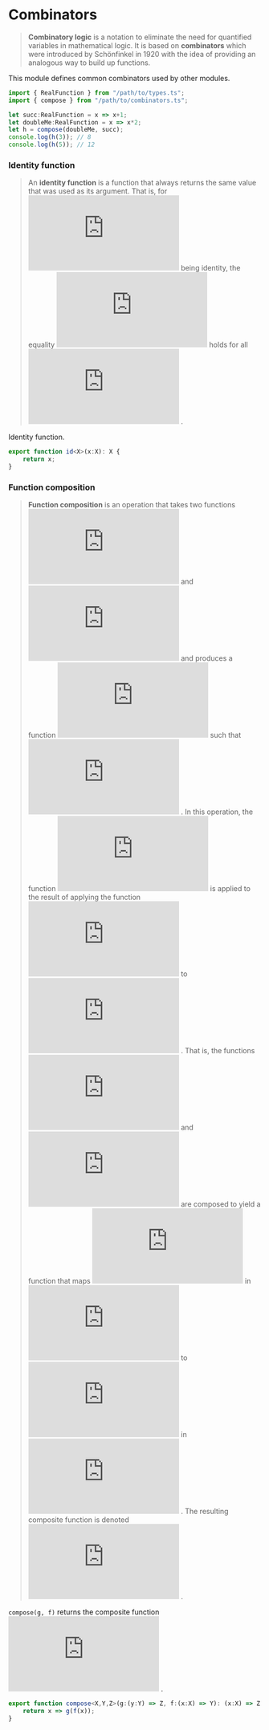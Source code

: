 
# Combinators
> **Combinatory logic** is a notation to eliminate the need for quantified
> variables in mathematical logic. It is based on **combinators** which were
> introduced by Schönfinkel in 1920 with the idea of providing an analogous
> way to build up functions.

This module defines common combinators used by other modules.
```typescript
import { RealFunction } from "/path/to/types.ts";
import { compose } from "/path/to/combinators.ts";

let succ:RealFunction = x => x+1;
let doubleMe:RealFunction = x => x*2;
let h = compose(doubleMe, succ);
console.log(h(3)); // 8
console.log(h(5)); // 12
```

### Identity function
> An **identity function** is a function that always returns the same value
> that was used as its argument. That is, for ![$f$](http://latex.codecogs.com/png.latex?f)  being identity, the equality
> ![$f(x) = x$](http://latex.codecogs.com/png.latex?f(x)%20%3D%20x)  holds for all ![$x$](http://latex.codecogs.com/png.latex?x) .

Identity function.
```typescript
export function id<X>(x:X): X {
    return x;
}
```

### Function composition
> **Function composition** is an operation that takes two functions ![$f$](http://latex.codecogs.com/png.latex?f)  and ![$g$](http://latex.codecogs.com/png.latex?g) 
> and produces a function ![$h$](http://latex.codecogs.com/png.latex?h)  such that ![$h(x) = g(f(x))$](http://latex.codecogs.com/png.latex?h(x)%20%3D%20g(f(x))) . In this operation,
> the function ![$g$](http://latex.codecogs.com/png.latex?g)  is applied to the result of applying the function ![$f$](http://latex.codecogs.com/png.latex?f)  to
> ![$x$](http://latex.codecogs.com/png.latex?x) . That is, the functions ![$f:X \rightarrow Y$](http://latex.codecogs.com/png.latex?f%3AX%20%5Crightarrow%20Y)  and ![$g:Y \rightarrow Z$](http://latex.codecogs.com/png.latex?g%3AY%20%5Crightarrow%20Z)  are
> composed to yield a function that maps ![$x$](http://latex.codecogs.com/png.latex?x)  in ![$X$](http://latex.codecogs.com/png.latex?X)  to ![$g(f(x))$](http://latex.codecogs.com/png.latex?g(f(x)))  in ![$Z$](http://latex.codecogs.com/png.latex?Z) . The
> resulting composite function is denoted ![$g \circle f:X \rightarrow Z$](http://latex.codecogs.com/png.latex?g%E2%80%89%5Ccircle%E2%80%89f%3AX%20%5Crightarrow%20Z) .

`compose(g, f)` returns the composite function ![$g \circle f$](http://latex.codecogs.com/png.latex?g%20%5Ccircle%20f) .
```typescript
export function compose<X,Y,Z>(g:(y:Y) => Z, f:(x:X) => Y): (x:X) => Z {
    return x => g(f(x));
}
```
